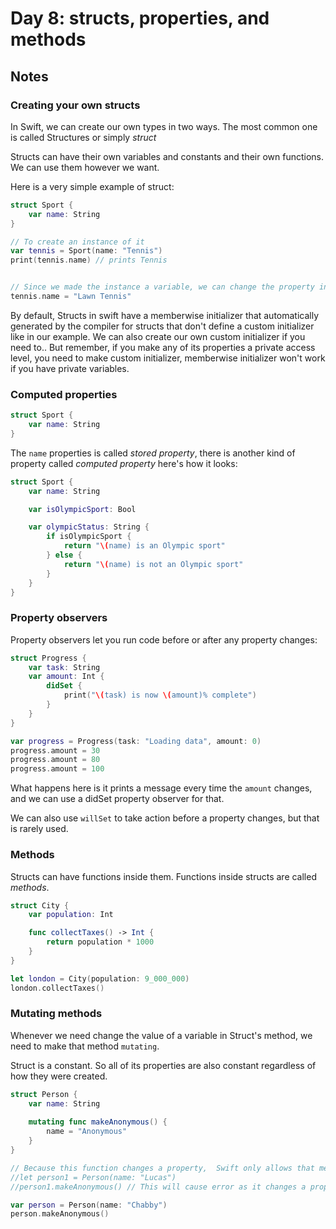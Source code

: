 # Day 8: structs, properties, and methods

## Notes

### Creating your own structs

In Swift, we can create our own types in two ways. The most common one is called Structures or simply _struct_

Structs can have their own variables and constants and their own functions. We can use them however we want.

Here is a very simple example of struct:
```swift
struct Sport {
	var name: String
}

// To create an instance of it
var tennis = Sport(name: "Tennis") 
print(tennis.name) // prints Tennis


// Since we made the instance a variable, we can change the property inside them
tennis.name = "Lawn Tennis"
```

By default, Structs in swift have a memberwise initializer that automatically generated by the compiler for structs that don't define a custom initializer like in our example. We can also create our own custom initializer if you need to.. But remember, if you make any of its properties a private access level, you need to make custom initializer, memberwise initializer won't work if you have private variables.

### Computed properties


```swift
struct Sport {
	var name: String
}
```

The `name` properties is called _stored property_, there is another kind of property called _computed property_ here's how it looks:

```swift
struct Sport {
	var name: String

	var isOlympicSport: Bool

    var olympicStatus: String {
        if isOlympicSport {
            return "\(name) is an Olympic sport"
        } else {
            return "\(name) is not an Olympic sport"
        }
    }
}

```


### Property observers

Property observers let you run code before or after any property changes:

```swift
struct Progress {
    var task: String
    var amount: Int {
        didSet {
            print("\(task) is now \(amount)% complete")
        }
    }
}

var progress = Progress(task: "Loading data", amount: 0)
progress.amount = 30
progress.amount = 80
progress.amount = 100
```

What happens here is it prints a message every time the `amount` changes, and we can use a didSet property observer for that.

We can also use `willSet` to take action before a property changes, but that is rarely used.


### Methods

Structs can have functions inside them. Functions inside structs are called _methods_.

```swift
struct City {
    var population: Int

    func collectTaxes() -> Int {
        return population * 1000
    }
}

let london = City(population: 9_000_000)
london.collectTaxes()
```


### Mutating methods

Whenever we need change the value of a variable in Struct's method, we need to make that method `mutating`.

Struct is a constant. So all of its properties are also constant regardless of how they were created.

```swift
struct Person {
    var name: String
    
    mutating func makeAnonymous() {
        name = "Anonymous"
    }
}

// Because this function changes a property,  Swift only allows that method to be called on instances that are variables(not constant)
//let person1 = Person(name: "Lucas")
//person1.makeAnonymous() // This will cause error as it changes a property inside the struct

var person = Person(name: "Chabby")
person.makeAnonymous()
```